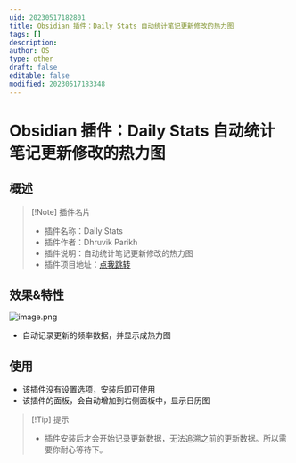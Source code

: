 ```yaml
---
uid: 20230517182801
title: Obsidian 插件：Daily Stats 自动统计笔记更新修改的热力图
tags: []
description: 
author: OS
type: other
draft: false
editable: false
modified: 20230517183348
---
```


# Obsidian 插件：Daily Stats 自动统计笔记更新修改的热力图

## 概述

> [!Note] 插件名片
> - 插件名称：Daily Stats
> - 插件作者：Dhruvik Parikh
> - 插件说明：自动统计笔记更新修改的热力图
> - 插件项目地址：[点我跳转](https://github.com/dhruvik7/obsidian-daily-stats)

## 效果&特性

![image.png](https://cdn.pkmer.cn/images/20230517183019.png!pkmer)

- 自动记录更新的频率数据，并显示成热力图

## 使用

- 该插件没有设置选项，安装后即可使用
- 该插件的面板，会自动增加到右侧面板中，显示日历图

> [!Tip] 提示
> - 插件安装后才会开始记录更新数据，无法追溯之前的更新数据。所以需要你耐心等待下。
